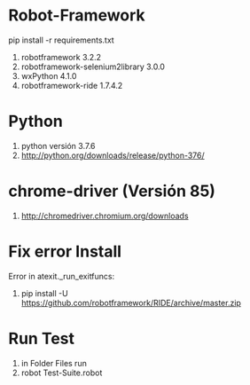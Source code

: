 # Robot-Framework
pip install -r requirements.txt
1. robotframework 3.2.2
2. robotframework-selenium2library 3.0.0
3. wxPython 4.1.0
4. robotframework-ride 1.7.4.2
# Python
1. python versión 3.7.6
2. http://python.org/downloads/release/python-376/
# chrome-driver (Versión 85)
1. http://chromedriver.chromium.org/downloads
# Fix error Install
Error in atexit._run_exitfuncs:
1. pip install -U https://github.com/robotframework/RIDE/archive/master.zip
# Run Test
1. in Folder Files run
2. robot Test-Suite.robot